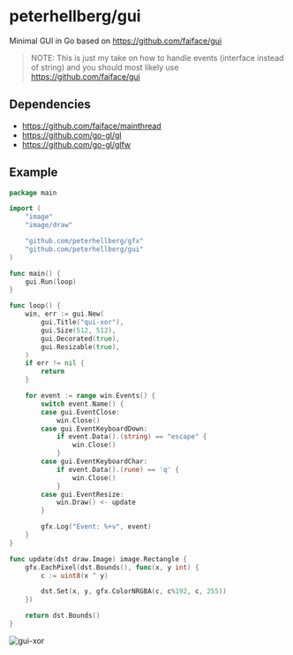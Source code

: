 # peterhellberg/gui

Minimal GUI in Go based on <https://github.com/faiface/gui>

> NOTE: This is just my take on how to handle events (interface instead of string)
> and you should most likely use <https://github.com/faiface/gui>

## Dependencies

- <https://github.com/faiface/mainthread>
- <https://github.com/go-gl/gl>
- <https://github.com/go-gl/glfw>

## Example

```go
package main

import (
	"image"
	"image/draw"

	"github.com/peterhellberg/gfx"
	"github.com/peterhellberg/gui"
)

func main() {
	gui.Run(loop)
}

func loop() {
	win, err := gui.New(
		gui.Title("qui-xor"),
		gui.Size(512, 512),
		gui.Decorated(true),
		gui.Resizable(true),
	)
	if err != nil {
		return
	}

	for event := range win.Events() {
		switch event.Name() {
		case gui.EventClose:
			win.Close()
		case gui.EventKeyboardDown:
			if event.Data().(string) == "escape" {
				win.Close()
			}
		case gui.EventKeyboardChar:
			if event.Data().(rune) == 'q' {
				win.Close()
			}
		case gui.EventResize:
			win.Draw() <- update
		}

		gfx.Log("Event: %+v", event)
	}
}

func update(dst draw.Image) image.Rectangle {
	gfx.EachPixel(dst.Bounds(), func(x, y int) {
		c := uint8(x ^ y)

		dst.Set(x, y, gfx.ColorNRGBA(c, c%192, c, 255))
	})

	return dst.Bounds()
}
```

![gui-xor](https://user-images.githubusercontent.com/565124/57329314-d007cc00-7113-11e9-892b-e4c75401004f.png)
